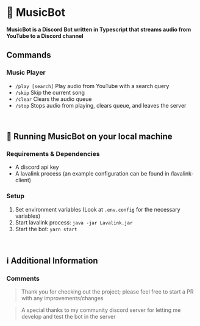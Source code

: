 # 🤖 MusicBot
**MusicBot is a Discord Bot written in Typescript that streams audio from YouTube to a Discord channel**
<br/>

## Commands

### Music Player
* ```/play [search]``` Play audio from YouTube with a search query
* ```/skip``` Skip the current song
* ```/clear``` Clears the audio queue
* ```/stop``` Stops audio from playing, clears queue, and leaves the server

<br/>

## 🚀 Running MusicBot on your local machine

### Requirements & Dependencies
* A discord api key
* A lavalink process (an example configuration can be found in /lavalink-client)

### Setup

1. Set environment variables (Look at ```.env.config``` for the necessary variables)
2. Start lavalink process: ```java -jar Lavalink.jar``` 
3. Start the bot: ```yarn start```

<br/>

## ℹ️ Additional Information


### Comments
> Thank you for checking out the project; please feel free to start a PR with any improvements/changes

> A special thanks to my community discord server for letting me develop and test the bot in the server
